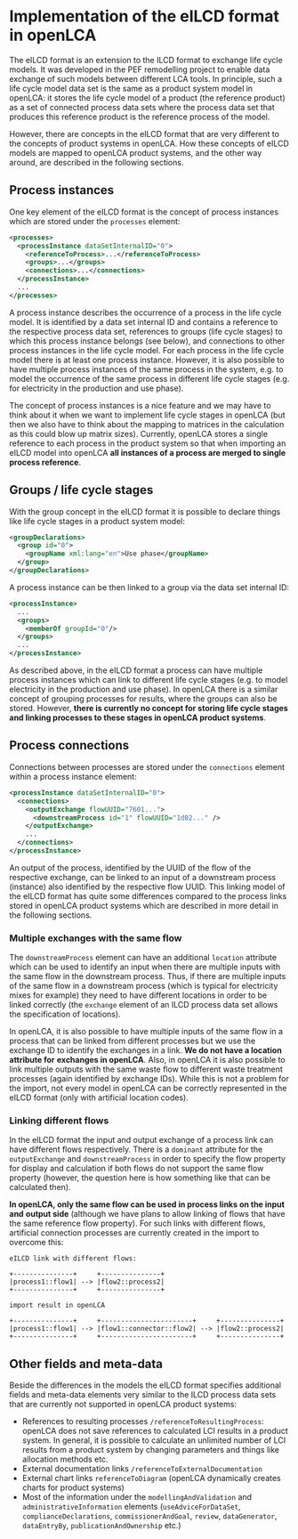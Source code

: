 # Implementation of the eILCD format in openLCA
The eILCD format is an extension to the ILCD format to exchange life cycle
models. It was developed in the PEF remodelling project to enable data exchange
of such models between different LCA tools. In principle, such a life cycle
model data set is the same as a product system model in openLCA: it stores the
life cycle model of a product (the reference product) as a set of connected
process data sets where the process data set that produces this reference
product is the reference process of the model.

However, there are concepts in the eILCD format that are very different to the
concepts of product systems in openLCA. How these concepts of eILCD models are
mapped to openLCA product systems, and the other way around, are described in
the following sections.

## Process instances
One key element of the eILCD format is the concept of process instances which
are stored under the `processes` element:

```xml
<processes>
  <processInstance dataSetInternalID="0">
    <referenceToProcess>...</referenceToProcess>
    <groups>...</groups>
    <connections>...</connections>
  </processInstance>
  ...
</processes>
```

A process instance describes the occurrence of a process in the life cycle model.
It is identified by a data set internal ID and contains a reference to the
respective process data set, references to groups (life cycle stages) to which
this process instance belongs (see below), and connections to other process
instances in the life cycle model. For each process in the life cycle model
there is at least one process instance. However, it is also possible to have
multiple process instances of the same process in the system, e.g. to model the
occurrence of the same process in different life cycle stages (e.g. for
electricity in the production and use phase).

The concept of process instances is a nice feature and we may have to think
about it when we want to implement life cycle stages in openLCA (but then we
also have to think about the mapping to matrices in the calculation as this
could blow up matrix sizes). Currently, openLCA stores a single reference to
each process in the product system so that when importing an eILCD model into
openLCA **all instances of a process are merged to single process reference**.

## Groups / life cycle stages
With the group concept in the eILCD format it is possible to declare things like
life cycle stages in a product system model:

```xml
<groupDeclarations>
  <group id="0">
    <groupName xml:lang="en">Use phase</groupName>
  </group>
</groupDeclarations>
```

A process instance can be then linked to a group via the data set internal ID:

```xml
<processInstance>
  ...
  <groups>
    <memberOf groupId="0"/>
  </groups>
  ...
</processInstance>
```

As described above, in the eILCD format a process can have multiple process
instances which can link to different life cycle stages (e.g. to model
electricity in the production and use phase). In openLCA there is a similar
concept of grouping processes for results, where the groups can also be
stored. However, **there is currently no concept for storing life cycle stages**
**and linking processes to these stages in openLCA product systems**.

## Process connections
Connections between processes are stored under the `connections` element within
a process instance element:

```xml
<processInstance dataSetInternalID="0">
  <connections>
    <outputExchange flowUUID="7601...">
      <downstreamProcess id="1" flowUUID="1d02..." />
    </outputExchange>
    ...
  </connections>
</processInstance>
```

An output of the process, identified by the UUID of the flow of the respective
exchange, can be linked to an input of a downstream process (instance) also 
identified by the respective flow UUID. This linking model of the eILCD format
has quite some differences compared to the process links stored in openLCA
product systems which are described in more detail in the following sections.

### Multiple exchanges with the same flow
The `downstreamProcess` element can have an additional `location` attribute
which can be used to identify an input when there are multiple inputs with the
same flow in the downstream process. Thus, if there are multiple inputs of the
same flow in a downstream process (which is typical for electricity mixes for
example) they need to have different locations in order to be linked correctly
(the `exchange` element of an ILCD process data set allows the specification of
locations).

In openLCA, it is also possible to have multiple inputs of the same flow in a
process that can be linked from different processes but we use the exchange ID
to identify the exchanges in a link. **We do not have a location attribute for**
**exchanges in openLCA**. Also, in openLCA it is also possible to link multiple
outputs with the same waste flow to different waste treatment processes (again
identified by exchange IDs). While this is not a problem for the import, not
every model in openLCA can be correctly represented in the eILCD format (only
with artificial location codes).

### Linking different flows
In the eILCD format the input and output exchange of a process link can have
different flows respectively. There is a `dominant` attribute for the
`outputExchange` and `downstreamProcess` in order to specify the flow property
for display and calculation if both flows do not support the same flow property
(however, the question here is how something like that can be calculated then).

**In openLCA, only the same flow can be used in process links on the input and**
**output side** (although we have plans to allow linking of flows that have the
same reference flow property). For such links with different flows, artificial
connection processes are currently created in the import to overcome this:

```
eILCD link with different flows:

+---------------+     +---------------+
|process1::flow1| --> |flow2::process2|
+---------------+     +---------------+

import result in openLCA

+---------------+     +-----------------------+     +---------------+
|process1::flow1| --> |flow1::connector::flow2| --> |flow2::process2|
+---------------+     +-----------------------+     +---------------+
```

## Other fields and meta-data
Beside the differences in the models the eILCD format specifies additional
fields and meta-data elements very similar to the ILCD process data sets that
are currently not supported in openLCA product systems:

* References to resulting processes `/referenceToResultingProcess`:
  openLCA does not save references to calculated LCI results in a product system.
  In general, it is possible to calculate an unlimited number of LCI results from
  a product system by changing parameters and things like allocation methods etc.
* External documentation links `/referenceToExternalDocumentation`
* External chart links `referenceToDiagram` (openLCA dynamically creates charts
  for product systems)
* Most of the information under the `modellingAndValidation` and
  `administrativeInformation` elements (`useAdviceForDataSet`, 
  `complianceDeclarations`, `commissionerAndGoal`,  `review`, `dataGenerator`,
  `dataEntryBy`, `publicationAndOwnership` etc.)
